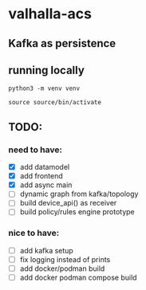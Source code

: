 # valhalla-acs


## Kafka as persistence

## running locally
```python3 -m venv venv```

```source source/bin/activate```


## TODO:
### need to have: 
- [x] add datamodel
- [x] add frontend
- [x] add async main
- [ ] dynamic graph from kafka/topology
- [ ] build device_api() as receiver
- [ ] build policy/rules engine prototype

### nice to have:
- [ ] add kafka setup 
- [ ] fix logging instead of prints
- [ ] add docker/podman build
- [ ] add docker podman compose build
